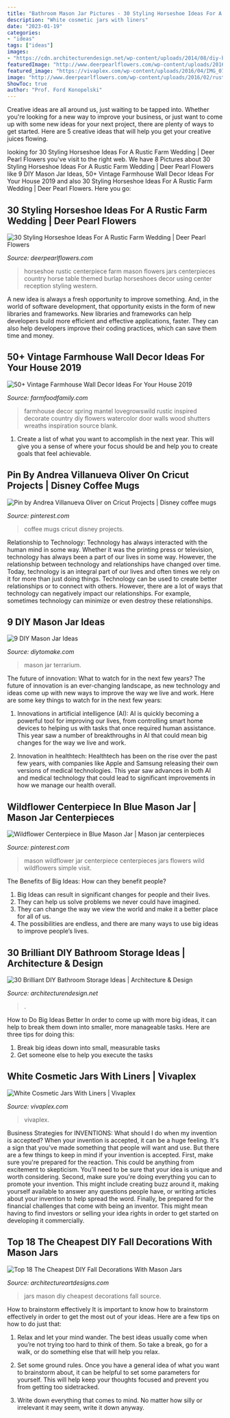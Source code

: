 ```yaml
---
title: "Bathroom Mason Jar Pictures - 30 Styling Horseshoe Ideas For A Rustic Farm Wedding"
description: "White cosmetic jars with liners"
date: "2023-01-19"
categories:
- "ideas"
tags: ["ideas"]
images:
- "https://cdn.architecturendesign.net/wp-content/uploads/2014/08/diy-bathroom-storage-ideas-7.jpg"
featuredImage: "http://www.deerpearlflowers.com/wp-content/uploads/2016/02/rustic-wedding-horseshoe-wedding-centerpiece-with-burlap-and-mason-jars.jpg"
featured_image: "https://vivaplex.com/wp-content/uploads/2016/04/IMG_0737-1024x683.jpg"
image: "http://www.deerpearlflowers.com/wp-content/uploads/2016/02/rustic-wedding-horseshoe-wedding-centerpiece-with-burlap-and-mason-jars.jpg"
ShowToc: true
author: "Prof. Ford Konopelski"
---
```



Creative ideas are all around us, just waiting to be tapped into. Whether you're looking for a new way to improve your business, or just want to come up with some new ideas for your next project, there are plenty of ways to get started. Here are 5 creative ideas that will help you get your creative juices flowing.

	

		
looking for 30 Styling Horseshoe Ideas For A Rustic Farm Wedding | Deer Pearl Flowers you've visit to the right web. We have 8 Pictures about 30 Styling Horseshoe Ideas For A Rustic Farm Wedding | Deer Pearl Flowers like 9 DIY Mason Jar Ideas, 50+ Vintage Farmhouse Wall Decor Ideas For Your House 2019 and also 30 Styling Horseshoe Ideas For A Rustic Farm Wedding | Deer Pearl Flowers. Here you go:
		
    
## 30 Styling Horseshoe Ideas For A Rustic Farm Wedding | Deer Pearl Flowers

<img loading=lazy src="http://www.deerpearlflowers.com/wp-content/uploads/2016/02/rustic-wedding-horseshoe-wedding-centerpiece-with-burlap-and-mason-jars.jpg" onerror="this.onerror=null;this.src='https://tse3.mm.bing.net/th?id=OIP.I3m_RYD8QbV_8gEnvdGyAwHaLH&amp;pid=15.1';" alt="30 Styling Horseshoe Ideas For A Rustic Farm Wedding | Deer Pearl Flowers">

_Source: deerpearlflowers.com_

>horseshoe rustic centerpiece farm mason flowers jars centerpieces country horse table themed burlap horseshoes decor using center reception styling western. 

	

A new idea is always a fresh opportunity to improve something. And, in the world of software development, that opportunity exists in the form of new libraries and frameworks. New libraries and frameworks can help developers build more efficient and effective applications, faster. They can also help developers improve their coding practices, which can save them time and money.

    
## 50+ Vintage Farmhouse Wall Decor Ideas For Your House 2019

<img loading=lazy src="https://i0.wp.com/farmfoodfamily.com/wp-content/uploads/2018/05/02-farmhouse-wall-decor-ideas.jpg?resize=600%2C884&amp;ssl=1" onerror="this.onerror=null;this.src='https://tse3.mm.bing.net/th?id=OIP.Xl9idBTQAM4TniUHLtdVMgHaK6&amp;pid=15.1';" alt="50+ Vintage Farmhouse Wall Decor Ideas For Your House 2019">

_Source: farmfoodfamily.com_

>farmhouse decor spring mantel lovegrowswild rustic inspired decorate country diy flowers watercolor door walls wood shutters wreaths inspiration source blank. 

	

1. Create a list of what you want to accomplish in the next year. This will give you a sense of where your focus should be and help you to create goals that feel achievable.

    
## Pin By Andrea Villanueva Oliver On Cricut Projects | Disney Coffee Mugs

<img loading=lazy src="https://i.pinimg.com/736x/2f/79/cf/2f79cf0ee4bb73b3faa2c7aa86997371.jpg" onerror="this.onerror=null;this.src='https://tse2.mm.bing.net/th?id=OIP.XPbR4XnhwW0EnbH2PMGAnAHaJ4&amp;pid=15.1';" alt="Pin by Andrea Villanueva Oliver on Cricut Projects | Disney coffee mugs">

_Source: pinterest.com_

>coffee mugs cricut disney projects. 

	

Relationship to Technology:
Technology has always interacted with the human mind in some way. Whether it was the printing press or television, technology has always been a part of our lives in some way. However, the relationship between technology and relationships have changed over time. 
Today, technology is an integral part of our lives and often times we rely on it for more than just doing things. Technology can be used to create better relationships or to connect with others. However, there are a lot of ways that technology can negatively impact our relationships. For example, sometimes technology can minimize or even destroy these relationships.

    
## 9 DIY Mason Jar Ideas

<img loading=lazy src="https://www.diytomake.com/wp-content/uploads/2016/01/mason-jar-terrarium-vertical.jpg" onerror="this.onerror=null;this.src='https://tse3.mm.bing.net/th?id=OIP.iQLP1RxVe3zxjcqnCjT0_wHaKX&amp;pid=15.1';" alt="9 DIY Mason Jar Ideas">

_Source: diytomake.com_

>mason jar terrarium. 

	

The future of innovation: What to watch for in the next few years?
The future of innovation is an ever-changing landscape, as new technology and ideas come up with new ways to improve the way we live and work. Here are some key things to watch for in the next few years: 
1. Innovations in artificial intelligence (AI): AI is quickly becoming a powerful tool for improving our lives, from controlling smart home devices to helping us with tasks that once required human assistance. This year saw a number of breakthroughs in AI that could mean big changes for the way we live and work. 

2. Innovation in healthtech: Healthtech has been on the rise over the past few years, with companies like Apple and Samsung releasing their own versions of medical technologies. This year saw advances in both AI and medical technology that could lead to significant improvements in how we manage our health overall. 


    
## Wildflower Centerpiece In Blue Mason Jar | Mason Jar Centerpieces

<img loading=lazy src="https://i.pinimg.com/736x/7c/0a/22/7c0a226e14f935aada667381dc6fc92d.jpg" onerror="this.onerror=null;this.src='https://tse2.mm.bing.net/th?id=OIP.7tjRJo947RXXQaufTFQjkAHaLH&amp;pid=15.1';" alt="Wildflower Centerpiece in Blue Mason Jar | Mason jar centerpieces">

_Source: pinterest.com_

>mason wildflower jar centerpiece centerpieces jars flowers wild wildflowers simple visit. 

	

The Benefits of Big Ideas: How can they benefit people?
1. Big Ideas can result in significant changes for people and their lives.
2. They can help us solve problems we never could have imagined.
3. They can change the way we view the world and make it a better place for all of us.
4. The possibilities are endless, and there are many ways to use big ideas to improve people’s lives.

    
## 30 Brilliant DIY Bathroom Storage Ideas | Architecture &amp; Design

<img loading=lazy src="https://cdn.architecturendesign.net/wp-content/uploads/2014/08/diy-bathroom-storage-ideas-7.jpg" onerror="this.onerror=null;this.src='https://tse1.mm.bing.net/th?id=OIP.SWMV8u34vxFvanTNIgEJhQHaNK&amp;pid=15.1';" alt="30 Brilliant DIY Bathroom Storage Ideas | Architecture &amp; Design">

_Source: architecturendesign.net_

>. 

	

How to Do Big Ideas Better
In order to come up with more big ideas, it can help to break them down into smaller, more manageable tasks. Here are three tips for doing this:
1. Break big ideas down into small, measurable tasks
2. Get someone else to help you execute the tasks

    
## White Cosmetic Jars With Liners | Vivaplex

<img loading=lazy src="https://vivaplex.com/wp-content/uploads/2016/04/IMG_0737-1024x683.jpg" onerror="this.onerror=null;this.src='https://tse3.mm.bing.net/th?id=OIP.d8FCV9VseC1pEh1ycKUejAHaE8&amp;pid=15.1';" alt="White Cosmetic Jars With Liners | Vivaplex">

_Source: vivaplex.com_

>vivaplex. 

	

Business Strategies for INVENTIONS: What should I do when my invention is accepted?
When your invention is accepted, it can be a huge feeling. It's a sign that you've made something that people will want and use. But there are a few things to keep in mind if your invention is accepted. 
First, make sure you're prepared for the reaction. This could be anything from excitement to skepticism. You'll need to be sure that your idea is unique and worth considering. 
Second, make sure you're doing everything you can to promote your invention. This might include creating buzz around it, making yourself available to answer any questions people have, or writing articles about your invention to help spread the word. 
Finally, be prepared for the financial challenges that come with being an inventor. This might mean having to find investors or selling your idea rights in order to get started on developing it commercially.

    
## Top 18 The Cheapest DIY Fall Decorations With Mason Jars

<img loading=lazy src="https://www.architectureartdesigns.com/wp-content/uploads/2015/09/1445.jpg" onerror="this.onerror=null;this.src='https://tse3.mm.bing.net/th?id=OIP.VsFu6zqkEbtMW2bU8Ls8rwHaJd&amp;pid=15.1';" alt="Top 18 The Cheapest DIY Fall Decorations With Mason Jars">

_Source: architectureartdesigns.com_

>jars mason diy cheapest decorations fall source. 

	

How to brainstorm effectively
It is important to know how to brainstorm effectively in order to get the most out of your ideas. Here are a few tips on how to do just that:
1. Relax and let your mind wander. The best ideas usually come when you’re not trying too hard to think of them. So take a break, go for a walk, or do something else that will help you relax.

2. Set some ground rules. Once you have a general idea of what you want to brainstorm about, it can be helpful to set some parameters for yourself. This will help keep your thoughts focused and prevent you from getting too sidetracked.

3. Write down everything that comes to mind. No matter how silly or irrelevant it may seem, write it down anyway.


